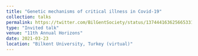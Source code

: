 ```yaml
---
title: "Genetic mechanisms of critical illness in Covid-19"
collection: talks
permalink: https://twitter.com/BilGentSociety/status/1374441636256653315
type: "Invited talk"
venue: "11th Annual Horizons"
date: 2021-03-23
location: "Bilkent University, Turkey (virtual)"
---
```

